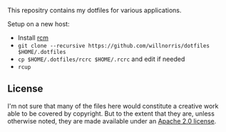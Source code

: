 This repositry contains my dotfiles for various applications.

Setup on a new host:

* Install [rcm](https://github.com/thoughtbot/rcm)
* `git clone --recursive https://github.com/willnorris/dotfiles $HOME/.dotfiles`
* `cp $HOME/.dotfiles/rcrc $HOME/.rcrc` and edit if needed
* `rcup`


## License

I'm not sure that many of the files here would constitute a creative work able
to be covered by copyright.  But to the extent that they are, unless otherwise
noted, they are made available under an [Apache 2.0 license](./LICENSE).
